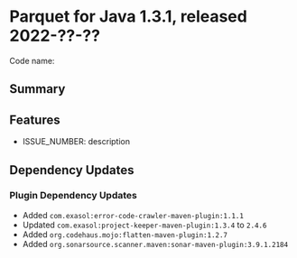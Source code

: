 # Parquet for Java 1.3.1, released 2022-??-??

Code name:

## Summary

## Features

* ISSUE_NUMBER: description

## Dependency Updates

### Plugin Dependency Updates

* Added `com.exasol:error-code-crawler-maven-plugin:1.1.1`
* Updated `com.exasol:project-keeper-maven-plugin:1.3.4` to `2.4.6`
* Added `org.codehaus.mojo:flatten-maven-plugin:1.2.7`
* Added `org.sonarsource.scanner.maven:sonar-maven-plugin:3.9.1.2184`

